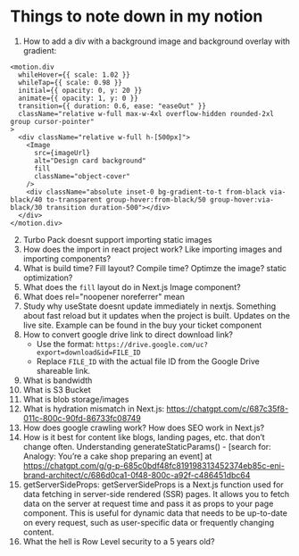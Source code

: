 # Things to note down in my notion

1. How to add a div with a background image and background overlay with gradient:

```tsx
<motion.div
  whileHover={{ scale: 1.02 }}
  whileTap={{ scale: 0.98 }}
  initial={{ opacity: 0, y: 20 }}
  animate={{ opacity: 1, y: 0 }}
  transition={{ duration: 0.6, ease: "easeOut" }}
  className="relative w-full max-w-4xl overflow-hidden rounded-2xl group cursor-pointer"
>
  <div className="relative w-full h-[500px]">
    <Image
      src={imageUrl}
      alt="Design card background"
      fill
      className="object-cover"
    />
    <div className="absolute inset-0 bg-gradient-to-t from-black via-black/40 to-transparent group-hover:from-black/50 group-hover:via-black/30 transition duration-500"></div>
  </div>
</motion.div>
```
2. Turbo Pack doesnt support importing static images
3. How does the import in react project work? Like importing images and importing components?
4. What is build time? Fill layout? Compile time? Optimze the image? static optimization?
5. What does the `fill` layout do in Next.js Image component?
6. What does rel="noopener noreferrer" mean
7. Study why useState doesnt update immediately in nextjs. Something about fast reload but it updates when the project is built. Updates on the live site. Example can be found in the buy your ticket component
8. How to convert google drive link to direct download link?
   - Use the format: `https://drive.google.com/uc?export=download&id=FILE_ID`
   - Replace `FILE_ID` with the actual file ID from the Google Drive shareable link.
9. What is bandwidth
10. What is S3 Bucket
11. What is blob storage/images
12. What is hydration mismatch in Next.js: https://chatgpt.com/c/687c35f8-011c-800c-90fd-86733fc08749
13. How does google crawling work? How does SEO work in Next.js?
14. How is it best for content like blogs, landing pages, etc. that don’t change often. Understanding generateStaticParams() - [search for: Analogy: You’re a cake shop preparing an event] at https://chatgpt.com/g/g-p-685c0bdf48fc819198313452374eb85c-eni-brand-architect/c/686d0ca1-0f48-800c-a92f-c486451dbc64
15. getServerSideProps: getServerSideProps is a Next.js function used for data fetching in server-side rendered (SSR) pages. It allows you to fetch data on the server at request time and pass it as props to your page component. This is useful for dynamic data that needs to be up-to-date on every request, such as user-specific data or frequently changing content.
16. What the hell is Row Level security to a 5 years old?